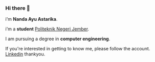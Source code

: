 ### Hi there 👋

i'm  **Nanda Ayu Astarika**.<br>

i'm a **student**  [Politeknik Negeri Jember](https://polije.ac.id/).<br>

I am pursuing a degree in **computer engineering**.<br>

If you're interested in getting to know me, please follow the account. [Linkedin](https://www.linkedin.com/in/nanda-ayu-astarika-8a1a08288) thankyou.
